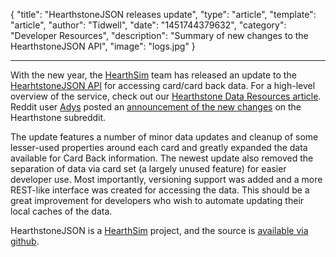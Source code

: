 
{
	"title": "HearthstoneJSON releases update",
	"type": "article",
	"template": "article",
	"author": "Tidwell",
	"date": "1451744379632",
	"category": "Developer Resources",
	"description": "Summary of new changes to the HearthstoneJSON API",
	"image": "logs.jpg"
}

---

With the new year, the [HearthSim][2] team has released an update to the [HearhtstoneJSON API][1] for accessing card/card back data.  For a high-level overview of the service, check out our [Hearthstone Data Resources article][4].  Reddit user [Adys][5] posted an [announcement of the new changes][6] on the Hearthstone subreddit.

The update features a number of minor data updates and cleanup of some lesser-used properties around each card and greatly expanded the data available for Card Back information.  The newest update also removed the separation of data via card set (a largely unused feature) for easier developer use.  Most importantly, versioning support was added and a more REST-like interface was created for accessing the data.  This should be a great improvement for developers who wish to automate updating their local caches of the data.

HearthstoneJSON is a [HearthSim][2] project, and the source is [available via github][3].

 [1]: https://hearthstonejson.com/ "hearthstonejson.com"
 [2]: http://hearthsim.info/ "Hearthsim"
 [3]: https://github.com/HearthSim/hearthstonejson "hearthstonejson github"
 [4]: /articles/data-resources "Hearthstone Data Resources"
 [5]: https://www.reddit.com/user/Adys "Adys on reddit"
 [6]: https://www.reddit.com/r/hearthstone/comments/3z1qw4/the_new_version_of_hearthstone_json_is_live/ "The new version of Hearthstone JSON is live! on Reddit"